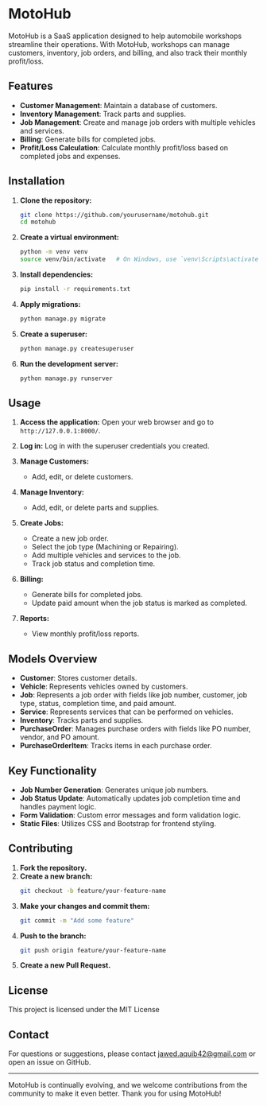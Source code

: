 # MotoHub

MotoHub is a SaaS application designed to help automobile workshops streamline their operations. With MotoHub, workshops can manage customers, inventory, job orders, and billing, and also track their monthly profit/loss.

## Features

- **Customer Management**: Maintain a database of customers.
- **Inventory Management**: Track parts and supplies.
- **Job Management**: Create and manage job orders with multiple vehicles and services.
- **Billing**: Generate bills for completed jobs.
- **Profit/Loss Calculation**: Calculate monthly profit/loss based on completed jobs and expenses.

## Installation

1. **Clone the repository:**
   ```bash
   git clone https://github.com/yourusername/motohub.git
   cd motohub
   ```

2. **Create a virtual environment:**
   ```bash
   python -m venv venv
   source venv/bin/activate   # On Windows, use `venv\Scripts\activate`
   ```

3. **Install dependencies:**
   ```bash
   pip install -r requirements.txt
   ```

4. **Apply migrations:**
   ```bash
   python manage.py migrate
   ```

5. **Create a superuser:**
   ```bash
   python manage.py createsuperuser
   ```

6. **Run the development server:**
   ```bash
   python manage.py runserver
   ```

## Usage

1. **Access the application:**
   Open your web browser and go to `http://127.0.0.1:8000/`.

2. **Log in:**
   Log in with the superuser credentials you created.

3. **Manage Customers:**
   - Add, edit, or delete customers.

4. **Manage Inventory:**
   - Add, edit, or delete parts and supplies.

5. **Create Jobs:**
   - Create a new job order.
   - Select the job type (Machining or Repairing).
   - Add multiple vehicles and services to the job.
   - Track job status and completion time.

6. **Billing:**
   - Generate bills for completed jobs.
   - Update paid amount when the job status is marked as completed.

7. **Reports:**
   - View monthly profit/loss reports.

## Models Overview

- **Customer**: Stores customer details.
- **Vehicle**: Represents vehicles owned by customers.
- **Job**: Represents a job order with fields like job number, customer, job type, status, completion time, and paid amount.
- **Service**: Represents services that can be performed on vehicles.
- **Inventory**: Tracks parts and supplies.
- **PurchaseOrder**: Manages purchase orders with fields like PO number, vendor, and PO amount.
- **PurchaseOrderItem**: Tracks items in each purchase order.

## Key Functionality

- **Job Number Generation**: Generates unique job numbers.
- **Job Status Update**: Automatically updates job completion time and handles payment logic.
- **Form Validation**: Custom error messages and form validation logic.
- **Static Files**: Utilizes CSS and Bootstrap for frontend styling.

## Contributing

1. **Fork the repository.**
2. **Create a new branch:**
   ```bash
   git checkout -b feature/your-feature-name
   ```
3. **Make your changes and commit them:**
   ```bash
   git commit -m "Add some feature"
   ```
4. **Push to the branch:**
   ```bash
   git push origin feature/your-feature-name
   ```
5. **Create a new Pull Request.**

## License

This project is licensed under the MIT License 

## Contact

For questions or suggestions, please contact jawed.aquib42@gmail.com or open an issue on GitHub.

---

MotoHub is continually evolving, and we welcome contributions from the community to make it even better. Thank you for using MotoHub!
